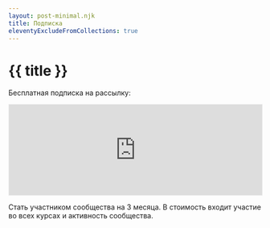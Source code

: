```yaml
---
layout: post-minimal.njk
title: Подписка
eleventyExcludeFromCollections: true
---
```


# {{ title }}

Бесплатная подписка на рассылку:

<iframe src="https://gleb.substack.com/embed" width="100%" height="180" style="border:1px solid #EEE; background:white;" frameborder="0" scrolling="no"></iframe>

Стать участником сообщества на 3 месяца. В стоимость входит участие во всех курсах и активность сообщества.
